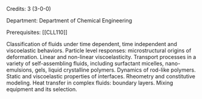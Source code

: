 Credits: 3 (3-0-0)

Department: Department of Chemical Engineering

Prerequisites: [[CLL110]]

Classification of fluids under time dependent, time independent and viscoelastic behaviors. Particle level responses: microstructural origins of deformation. Linear and non-linear viscoelasticity. Transport processes in a variety of self-assembling fluids, including surfactant micelles, nano-emulsions, gels, liquid crystalline polymers. Dynamics of rod-like polymers. Static and viscoelastic properties of interfaces. Rheometry and constitutive modeling. Heat transfer in complex fluids: boundary layers. Mixing equipment and its selection.